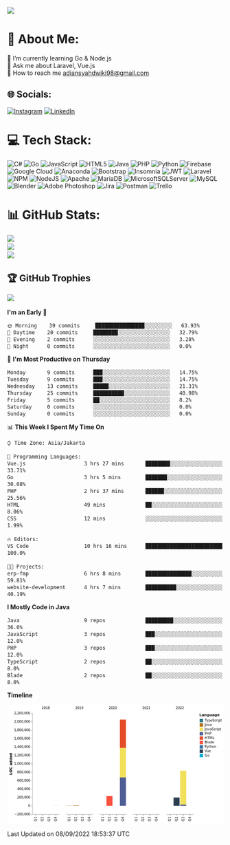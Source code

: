 [![](https://visitcount.itsvg.in/api?id=dwiki48&icon=5&color=11)](https://visitcount.itsvg.in)
# 💫 About Me:
🌱 I’m currently learning Go & Node.js<br>💬 Ask me about Laravel, Vue.js<br>📧 How to reach me adiansyahdwiki98@gmail.com


## 🌐 Socials:
 [![Instagram](https://img.shields.io/badge/Instagram-%23E4405F.svg?logo=Instagram&logoColor=white)](https://instagram.com/adnsyhd) [![LinkedIn](https://img.shields.io/badge/LinkedIn-%230077B5.svg?logo=linkedin&logoColor=white)](https://linkedin.com/in/adnsyhd) 

# 💻 Tech Stack:
![C#](https://img.shields.io/badge/c%23-%23239120.svg?style=flat&logo=c-sharp&logoColor=white) ![Go](https://img.shields.io/badge/go-%2300ADD8.svg?style=flat&logo=go&logoColor=white) ![JavaScript](https://img.shields.io/badge/javascript-%23323330.svg?style=flat&logo=javascript&logoColor=%23F7DF1E) ![HTML5](https://img.shields.io/badge/html5-%23E34F26.svg?style=flat&logo=html5&logoColor=white) ![Java](https://img.shields.io/badge/java-%23ED8B00.svg?style=flat&logo=java&logoColor=white) ![PHP](https://img.shields.io/badge/php-%23777BB4.svg?style=flat&logo=php&logoColor=white) ![Python](https://img.shields.io/badge/python-3670A0?style=flat&logo=python&logoColor=ffdd54) ![Firebase](https://img.shields.io/badge/firebase-%23039BE5.svg?style=flat&logo=firebase) ![Google Cloud](https://img.shields.io/badge/Google%20Cloud-%234285F4.svg?style=flat&logo=google-cloud&logoColor=white) ![Anaconda](https://img.shields.io/badge/Anaconda-%2344A833.svg?style=flat&logo=anaconda&logoColor=white) ![Bootstrap](https://img.shields.io/badge/bootstrap-%23563D7C.svg?style=flat&logo=bootstrap&logoColor=white) ![Insomnia](https://img.shields.io/badge/Insomnia-black?style=flat&logo=insomnia&logoColor=5849BE) ![JWT](https://img.shields.io/badge/JWT-black?style=flat&logo=JSON%20web%20tokens) ![Laravel](https://img.shields.io/badge/laravel-%23FF2D20.svg?style=flat&logo=laravel&logoColor=white) ![NPM](https://img.shields.io/badge/NPM-%23000000.svg?style=flat&logo=npm&logoColor=white) ![NodeJS](https://img.shields.io/badge/node.js-6DA55F?style=flat&logo=node.js&logoColor=white) ![Apache](https://img.shields.io/badge/apache-%23D42029.svg?style=flat&logo=apache&logoColor=white) ![MariaDB](https://img.shields.io/badge/MariaDB-003545?style=flat&logo=mariadb&logoColor=white) ![MicrosoftSQLServer](https://img.shields.io/badge/Microsoft%20SQL%20Sever-CC2927?style=flat&logo=microsoft%20sql%20server&logoColor=white) ![MySQL](https://img.shields.io/badge/mysql-%2300f.svg?style=flat&logo=mysql&logoColor=white) ![Blender](https://img.shields.io/badge/blender-%23F5792A.svg?style=flat&logo=blender&logoColor=white) ![Adobe Photoshop](https://img.shields.io/badge/adobephotoshop-%2331A8FF.svg?style=flat&logo=adobephotoshop&logoColor=white) ![Jira](https://img.shields.io/badge/jira-%230A0FFF.svg?style=flat&logo=jira&logoColor=white) ![Postman](https://img.shields.io/badge/Postman-FF6C37?style=flat&logo=postman&logoColor=white) ![Trello](https://img.shields.io/badge/Trello-%23026AA7.svg?style=flat&logo=Trello&logoColor=white)
# 📊 GitHub Stats:
![](https://github-readme-stats.vercel.app/api?username=dwiki48&theme=tokyonight&hide_border=true&include_all_commits=true&count_private=true)<br/>
![](https://github-readme-streak-stats.herokuapp.com/?user=dwiki48&theme=tokyonight&hide_border=true)<br/>
![](https://github-readme-stats.vercel.app/api/top-langs/?username=dwiki48&theme=tokyonight&hide_border=true&include_all_commits=true&count_private=true&layout=compact)

## 🏆 GitHub Trophies
![](https://github-profile-trophy.vercel.app/?username=dwiki48&theme=tokyonight&no-frame=true&no-bg=false&margin-w=4)

<!--START_SECTION:waka-->
**I'm an Early 🐤** 

```text
🌞 Morning    39 commits     ████████████████░░░░░░░░░   63.93% 
🌆 Daytime    20 commits     ████████░░░░░░░░░░░░░░░░░   32.79% 
🌃 Evening    2 commits      ░░░░░░░░░░░░░░░░░░░░░░░░░   3.28% 
🌙 Night      0 commits      ░░░░░░░░░░░░░░░░░░░░░░░░░   0.0%

```
📅 **I'm Most Productive on Thursday** 

```text
Monday       9 commits      ███░░░░░░░░░░░░░░░░░░░░░░   14.75% 
Tuesday      9 commits      ███░░░░░░░░░░░░░░░░░░░░░░   14.75% 
Wednesday    13 commits     █████░░░░░░░░░░░░░░░░░░░░   21.31% 
Thursday     25 commits     ██████████░░░░░░░░░░░░░░░   40.98% 
Friday       5 commits      ██░░░░░░░░░░░░░░░░░░░░░░░   8.2% 
Saturday     0 commits      ░░░░░░░░░░░░░░░░░░░░░░░░░   0.0% 
Sunday       0 commits      ░░░░░░░░░░░░░░░░░░░░░░░░░   0.0%

```


📊 **This Week I Spent My Time On** 

```text
⌚︎ Time Zone: Asia/Jakarta

💬 Programming Languages: 
Vue.js                   3 hrs 27 mins       ████████░░░░░░░░░░░░░░░░░   33.71% 
Go                       3 hrs 5 mins        ███████░░░░░░░░░░░░░░░░░░   30.08% 
PHP                      2 hrs 37 mins       ██████░░░░░░░░░░░░░░░░░░░   25.56% 
HTML                     49 mins             ██░░░░░░░░░░░░░░░░░░░░░░░   8.06% 
CSS                      12 mins             ░░░░░░░░░░░░░░░░░░░░░░░░░   1.99%

🔥 Editors: 
VS Code                  10 hrs 16 mins      █████████████████████████   100.0%

🐱‍💻 Projects: 
erp-fmp                  6 hrs 8 mins        ███████████████░░░░░░░░░░   59.81% 
website-development      4 hrs 7 mins        ██████████░░░░░░░░░░░░░░░   40.19%

```

**I Mostly Code in Java** 

```text
Java                     9 repos             █████████░░░░░░░░░░░░░░░░   36.0% 
JavaScript               3 repos             ███░░░░░░░░░░░░░░░░░░░░░░   12.0% 
PHP                      3 repos             ███░░░░░░░░░░░░░░░░░░░░░░   12.0% 
TypeScript               2 repos             ██░░░░░░░░░░░░░░░░░░░░░░░   8.0% 
Blade                    2 repos             ██░░░░░░░░░░░░░░░░░░░░░░░   8.0%

```


**Timeline**

![Chart not found](https://raw.githubusercontent.com/dwiki48/dwiki48/main/charts/bar_graph.png) 


 Last Updated on 08/09/2022 18:53:37 UTC
<!--END_SECTION:waka-->
